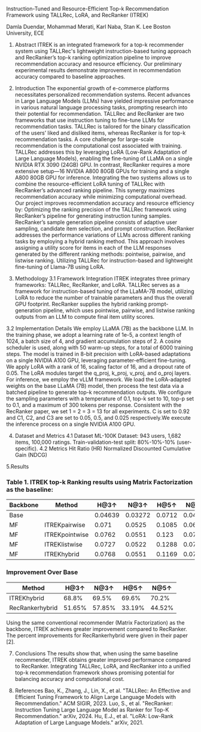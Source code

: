 Instruction-Tuned and Resource-Efficient Top-k Recommendation Framework using TALLRec, LoRA, and RecRanker (ITREK)

Damla Duendar, Mohammad Merati, Karl Naba, Stan K. Lee
Boston University, ECE 

1. Abstract
ITREK is an integrated framework for a top-k recommender system using TALLRec's lightweight instruction-based tuning approach and RecRanker’s top-k ranking optimization pipeline to improve recommendation accuracy and resource efficiency. Our preliminary experimental results demonstrate improvement in recommendation accuracy compared to baseline approaches. 

2. Introduction
The exponential growth of e-commerce platforms necessitates personalized recommendation systems.  Recent advances in Large Language Models (LLMs) have yielded impressive performance in various natural language processing tasks, prompting research into their potential for recommendation.  TALLRec and RecRanker are two frameworks that use instruction tuning to fine-tune LLMs for recommendation tasks. TALLRec is tailored for the binary classification of the users’ liked and disliked items, whereas RecRanker is for top-k recommendation tasks. 
A core challenge for large-scale recommendation is the computational cost associated with training. TALLRec addresses this by leveraging LoRA (Low-Rank Adaptation of Large Language Models), enabling the fine-tuning of LLaMA on a single NVIDIA RTX 3090 (24GB) GPU. In contrast, RecRanker requires a more extensive setup—16 NVIDIA A800 80GB GPUs for training and a single A800 80GB GPU for inference. Integrating the two systems allows us to combine the resource-efficient LoRA tuning of TALLRec with RecRanker’s advanced ranking pipeline. This synergy maximizes recommendation accuracy while minimizing computational overhead.
Our project improves recommendation accuracy and resource efficiency by:
Optimizing the ranking precision of the TALLRec framework using RecRanker’s pipeline for generating instruction tuning samples. RecRanker’s sample generation pipeline consists of adaptive user sampling, candidate item selection, and prompt construction. RecRanker addresses the performance variations of LLMs across different ranking tasks by employing a hybrid ranking method. This approach involves assigning a utility score for items in each of the LLM responses generated by the different ranking methods: pointwise, pairwise, and listwise ranking.
Utilizing TALLRec for instruction-based and lightweight fine-tuning of Llama-7B using LoRA.


3. Methodology
3.1 Framework Integration
ITREK integrates three primary frameworks: TALLRec, RecRanker, and LoRA. TALLRec serves as a framework for instruction-based tuning of the LLaMA-7B model, utilizing LoRA to reduce the number of trainable parameters and thus the overall GPU footprint. RecRanker supplies the hybrid ranking prompt-generation pipeline, which uses pointwise, pairwise, and listwise ranking outputs from an LLM to compute final item utility scores. 

3.2 Implementation Details
We employ LLaMA (7B) as the backbone LLM. In the training phase, we adopt a learning rate of 1e-5, a context length of 1024, a batch size of 4, and gradient accumulation steps of 2. A cosine scheduler is used, along with 50 warm-up steps, for a total of 6000 training steps. The model is trained in 8-bit precision with LoRA-based adaptations on a single NVIDIA A100 GPU, leveraging parameter-efficient fine-tuning. We apply LoRA with a rank of 16, scaling factor of 16, and a dropout rate of 0.05. The LoRA modules target the q_proj, k_proj, v_proj, and o_proj layers.
For inference, we employ the vLLM framework. We load the LoRA-adapted weights on the base LLaMA (7B) model, then process the test data via a batched pipeline to generate top-k recommendation outputs. We configure the sampling parameters with a temperature of 0.1, top-k set to 10, top-p set to 0.1, and a maximum of 300 tokens per response. Consistent with the RecRanker paper, we set  1 = 2 = 3 = 13 for all experiments. C is set to 0.92  and C1, C2, and C3 are set to 0.05, 0.5, and 0.025 respectively.We execute the inference process on a single NVIDIA A100 GPU. 



4. Dataset and Metrics
4.1 Dataset
ML-100K Dataset:
943 users, 1,682 items, 100,000 ratings.
Train-validation-test split: 80%-10%-10% (user-specific).
4.2 Metrics
Hit Ratio (HR)
Normalized Discounted Cumulative Gain (NDCG)


5.Results

### Table 1. ITREK top-k Ranking results using Matrix Factorization as the baseline:

| Backbone | Method            | H@3↑  | N@3↑  | H@5↑   | N@5↑   |
|----------|-------------------|--------|-------|--------|--------|
| Base     |                   | 0.04639 | 0.03272 | 0.0712 | 0.04298 |
| MF       | ITREKpairwise     | 0.071  | 0.0525 | 0.1085 | 0.068   |
| MF       | ITREKpointwise    | 0.0762 | 0.0551 | 0.123  | 0.0742  |
| MF       | ITREKlistwise     | 0.0727 | 0.0522 | 0.1288 | 0.0752  |
| MF       | ITREKhybrid       | 0.0768 | 0.0551 | 0.1169 | 0.0715  |

### Improvement Over Base
| Method                | H@3↑   | N@3↑   | H@5↑   | N@5↑   |
|-----------------------|--------|--------|--------|--------|
| ITREKhybrid           | 68.8%  | 69.5%  | 69.6%  | 70.2%  |
| RecRankerhybrid       | 51.65% | 57.85% | 33.19% | 44.52% |

Using the same conventional recommender (Matrix Factorization) as the backbone, ITREK achieves greater improvement compared to RecRanker. The percent improvements for RecRankerhybrid were given in their paper [2].


7. Conclusions
The results show that, when using the same baseline recommender, ITREK obtains greater improved performance compared to RecRanker. Integrating TALLRec, LoRA, and RecRanker into a unified top-k recommendation framework shows promising potential for balancing accuracy and computational cost. 

8. References
Bao, K., Zhang, J., Lin, X., et al. "TALLRec: An Effective and Efficient Tuning Framework to Align Large Language Models with Recommendation." ACM SIGIR, 2023.
Luo, S., et al. "RecRanker: Instruction Tuning Large Language Model as Ranker for Top-K Recommendation." arXiv, 2024.
Hu, E.J., et al. "LoRA: Low-Rank Adaptation of Large Language Models." arXiv, 2021.





